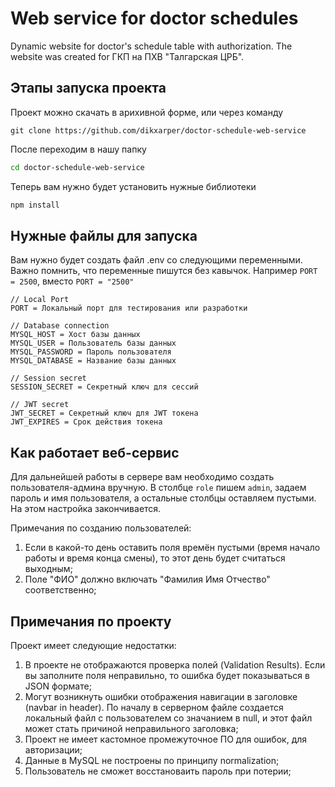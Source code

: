 # Web service for doctor schedules

Dynamic website for doctor's schedule table with authorization. The website was created for ГКП на ПХВ "Талгарская ЦРБ".

## Этапы запуска проекта

Проект можно скачать в арихивной форме, или через команду

```git
git clone https://github.com/dikxarper/doctor-schedule-web-service
```

После переходим в нашу папку

```bash
cd doctor-schedule-web-service
```

Теперь вам нужно будет установить нужные библиотеки

```bash
npm install
```

## Нужные файлы для запуска

Вам нужно будет создать файл .env со следующими переменными. Важно помнить, что переменные пишутся без кавычок. Например `PORT = 2500`, вместо `PORT = "2500"`

```env
// Local Port
PORT = Локальный порт для тестирования или разработки

// Database connection
MYSQL_HOST = Хост базы данных
MYSQL_USER = Пользователь базы данных
MYSQL_PASSWORD = Пароль пользователя
MYSQL_DATABASE = Название базы данных

// Session secret
SESSION_SECRET = Секретный ключ для сессий

// JWT secret
JWT_SECRET = Секретный ключ для JWT токена
JWT_EXPIRES = Срок действия токена
```

## Как работает веб-сервис

Для дальнейшей работы в сервере вам необходимо создать пользователя-админа вручную. В столбце `role` пишем `admin`, задаем пароль и имя пользователя, а остальные столбцы оставляем пустыми. На этом настройка закончивается.

Примечания по созданию пользователей:

1. Если в какой-то день оставить поля времён пустыми (время начало работы и время конца смены), то этот день будет считаться выходным;
2. Поле "ФИО" должно включать "Фамилия Имя Отчество" соответственно;

## Примечания по проекту

Проект имеет следующие недостатки:

1. В проекте не отображаются проверка полей (Validation Results). Если вы заполните поля неправильно, то ошибка будет показываться в JSON формате;
2. Могут возникнуть ошибки отображения навигации в заголовке (navbar in header). По началу в серверном файле создается локальный файл с пользователем со значанием в null, и этот файл может стать причиной неправильного заголовка;
3. Проект не имеет кастомное промежуточное ПО для ошибок, для авторизации;
4. Данные в MySQL не построены по принципу normalization;
5. Пользователь не сможет восстановаить пароль при потерии;
